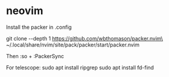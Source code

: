 # neovim

Install the packer in .config

git clone --depth 1 https://github.com/wbthomason/packer.nvim\
 ~/.local/share/nvim/site/pack/packer/start/packer.nvim
 
 Then :so + :PackerSync


For telescope:
sudo apt install ripgrep
sudo apt install fd-find
